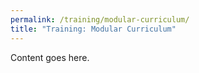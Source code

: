 ```yaml
---
permalink: /training/modular-curriculum/
title: "Training: Modular Curriculum"
---
```


Content goes here.
